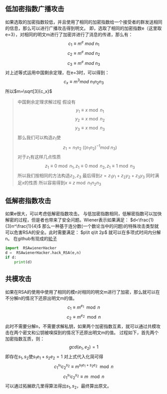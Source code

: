## 低加密指数广播攻击
如果选取的加密指数较低，并且使用了相同的加密指数给一个接受者的群发送相同的信息，那么可以进行广播攻击得到明文。
即，选取了相同的加密指数e（这里取e=3），对相同的明文m进行了加密并进行了消息的传递，那么有：
$$c_1\equiv m^e\ mod \ n_1$$
$$c_2\equiv m^e\ mod \ n_2$$
$$c_3\equiv m^e\ mod \ n_3$$
 对上述等式运用中国剩余定理，在e=3时，可以得到：
 $$c_x\equiv m^3mod\ n_1n_2n_3 $$
所以$m=\sqrt[3]{c_x}$

> 中国剩余定理求解过程
	假设有
	$$y_1\equiv x\bmod n_1$$
	$$y_2\equiv x\bmod n_2$$
	$$y_3\equiv x\bmod n_3$$
	那么我们可以构造$z_1$使
	$$z_1=n_1n_2\ ((n_1n_2)^{-1}mod\ n_3)$$
	对于$z_1$有这样几点性质
	$$z_1\equiv0\bmod n_1, z_1\equiv0\bmod n_2, z_1\equiv1\bmod n_3$$
	所以我们按相同的方法构造$z_2, z_3$
	最后得到$z=z_1y_1+z_2y_2+z_3y_3$
	同时满足$x$的性质
	所以容易得到$x\equiv z \bmod n_1n_2n_3$

## 低解密指数攻击
如果e很大，可以考虑低解密指数攻击。
与低加密指数相同，低解密指数可以加快解密的过程，但是者也带来了安全问题。Wiener表示如果满足：
$d<\frac{1}{3}n^\frac{1}{4}$
那么一种基于连分数(一个数论当中的问题)的特殊攻击类型就可以危害RSA的安全。此时需要满足：
$p\lt q\lt 2p\$
就可以在多项式时间内分解n。
在github有现成的[轮子](https://github.com/pablocelayes/rsa-wiener-attack)
```python
import  RSAwienerHacker
d =  RSAwienerHacker.hack_RSA(e,n)
if d:
	print(d)
```
## 共模攻击
如果在RSA的使用中使用了相同的模n对相同的明文m进行了加密，那么就可以在不分解n的情况下还原出明文m的值。
$$c_1\equiv m^{e_1}\mod n$$
$$c_2\equiv m^{e_2}\mod n$$
 此时不需要分解n，不需要求解私钥，如果两个加密指数互素，就可以通过共模攻击在两个密文和公钥被嗅探到的情况下还原出明文m的值。
过程如下，首先两个加密指数互质，则：
$$gcd(e_1,e_2)=1$$
即存在$s_1,s_2$使$s_1e_1+s_2e_2=1$
对上式代入化简可得
$$c_1^{s_1}c_2^{s_2}\equiv m^{s_1e_1+s_2e_2}\mod n$$
$$c_1^{s_1}c_2^{s_2}\equiv m\mod n$$
可以通过拓展欧几里得算法得出$s_1,s_2$，最终算出原文。